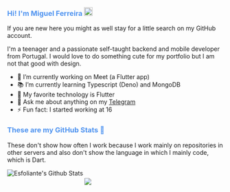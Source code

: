
<h3 style="color: #5094F0;">Hi! I'm Miguel Ferreira <img src="https://raw.githubusercontent.com/iampavangandhi/iampavangandhi/master/gifs/Hi.gif" width="20px"></h3>

If you are new here you might as well stay for a little search on my GitHub account.

I'm a teenager and a passionate self-taught backend and mobile developer from Portugal.
I would love to do something cute for my portfolio but I am not that good with design.

- 🚀 I’m currently working on Meet (a Flutter app)
- 📚 I’m currently learning Typescript (Deno) and MongoDB
- 💙 My favorite technology is Flutter
- 💬 Ask me about anything on my [Telegram](https://t.me/esfoliante)
- ⚡️ Fun fact: I started working at 16

<h3 style="color: #5094F0;">These are my GitHub Stats 👀</h3>

These don't show how often I work because I work mainly on repositories in other servers and also don't show the language in which I mainly code, which is Dart.

<img align="left" alt="Esfoliante's Github Stats" src="https://github-readme-stats.vercel.app/api?username=esfoliante&show_icons=true&hide_border=false&count_private=true" />


<img  style="margin-top: 20px" align="center" src="https://github-readme-stats.anuraghazra1.vercel.app/api/top-langs/?username=esfoliante&layout=compact" />

